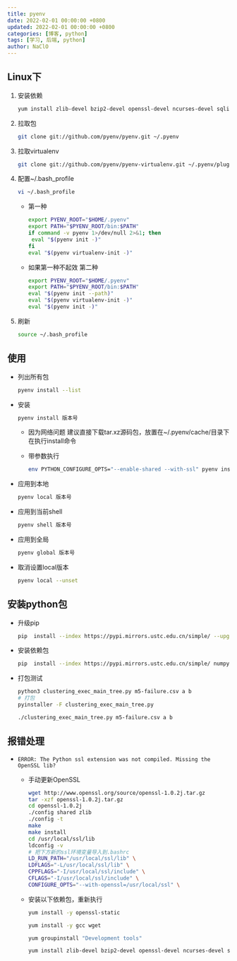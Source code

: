 ```yaml
---
title: pyenv
date: 2022-02-01 00:00:00 +0800
updated: 2022-02-01 00:00:00 +0800
categories: [博客, python]
tags: [学习, 后端, python] 
author: NaClO
---
```



## Linux下

1. 安装依赖

   ```bash
   yum install zlib-devel bzip2-devel openssl-devel ncurses-devel sqlite-devel readline-devel tk-devel gdbm-devel db4-devel libpcap-devel xz-devel libjpeg-turbo-devel git
   ```

2. 拉取包

   ```bash
   git clone git://github.com/pyenv/pyenv.git ~/.pyenv
   ```

3. 拉取virtualenv

   ````bash
   git clone git://github.com/pyenv/pyenv-virtualenv.git ~/.pyenv/plugins/pyenv-virtualenv
   ````

4. 配置~/.bash_profile

   ```bash
   vi ~/.bash_profile
   ```

   - 第一种
   
     ```bash
     export PYENV_ROOT="$HOME/.pyenv"
     export PATH="$PYENV_ROOT/bin:$PATH"
     if command -v pyenv 1>/dev/null 2>&1; then
      eval "$(pyenv init -)"
     fi
     eval "$(pyenv virtualenv-init -)"
     ```
   
   - 如果第一种不起效 第二种
   
     ```bash
     export PYENV_ROOT="$HOME/.pyenv"
     export PATH="$PYENV_ROOT/bin:$PATH"
     eval "$(pyenv init --path)"
     eval "$(pyenv virtualenv-init -)"
     eval "$(pyenv init -)"
     ```
   
5. 刷新
   
   ```bash
   source ~/.bash_profile
   ```

## 使用

- 列出所有包

  ```bash
  pyenv install --list
  ```

- 安装

  ```bash
  pyenv install 版本号
  ```

  - 因为网络问题 建议直接下载tar.xz源码包，放置在~/.pyenv/cache/目录下在执行install命令

  - 带参数执行

    ```bash
    env PYTHON_CONFIGURE_OPTS="--enable-shared --with-ssl" pyenv install 版本号
    ```

- 应用到本地

  ```bash
  pyenv local 版本号
  ```

- 应用到当前shell

  ```bash
  pyenv shell 版本号
  ```

- 应用到全局

  ```bash
  pyenv global 版本号
  ```

- 取消设置local版本

  ```bash
  pyenv local --unset
  ```

## 安装python包

- 升级pip

  ```bash
  pip  install --index https://pypi.mirrors.ustc.edu.cn/simple/ --upgrade pip
  ```

- 安装依赖包

  ```bash
  pip  install --index https://pypi.mirrors.ustc.edu.cn/simple/ numpy pandas scipy matplotlib scikit-learn pyinstaller==4.3
  ```

- 打包测试

  ```bash
  python3 clustering_exec_main_tree.py m5-failure.csv a b
  # 打包
  pyinstaller -F clustering_exec_main_tree.py
  
  ./clustering_exec_main_tree.py m5-failure.csv a b
  ```

## 报错处理

- `ERROR: The Python ssl extension was not compiled. Missing the OpenSSL lib?`

  - 手动更新OpenSSL

    ```bash
    wget http://www.openssl.org/source/openssl-1.0.2j.tar.gz
    tar -xzf openssl-1.0.2j.tar.gz
    cd openssl-1.0.2j
    ./config shared zlib
    ./config -t
    make
    make install
    cd /usr/local/ssl/lib
    ldconfig -v
    # 把下方新的ssl环境变量导入到.bashrc
    LD_RUN_PATH="/usr/local/ssl/lib" \
    LDFLAGS="-L/usr/local/ssl/lib" \
    CPPFLAGS="-I/usr/local/ssl/include" \
    CFLAGS="-I/usr/local/ssl/include" \
    CONFIGURE_OPTS="--with-openssl=/usr/local/ssl" \
    ```
    
  - 安装以下依赖包，重新执行

    ```bash
    yum install -y openssl-static
    
    yum install -y gcc wget
    
    yum groupinstall "Development tools"
    
    yum install zlib-devel bzip2-devel openssl-devel ncurses-devel sqlite-devel readline-devel tk-devel gdbm-devel db4-devel libpcap-devel xz-devel
    ```

